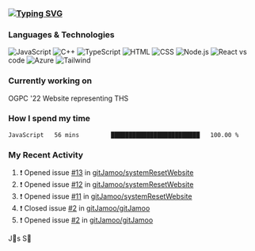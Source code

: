 ### [![Typing SVG](https://readme-typing-svg.herokuapp.com?vCenter=true&multiline=true&height=70&lines=Hi%2C+I'm+James+%F0%9F%91%8B;Currently+looking+for+work+%F0%9F%92%BC)](https://git.io/typing-svg)

### Languages & Technologies

![JavaScript](https://img.shields.io/badge/JavaScript-F7DF1E?style=for-the-badge&logo=javascript&logoColor=black)
![C++](https://img.shields.io/badge/-C++-000?&logo=c%2b%2b&logoColor=00599C)
![TypeScript](https://img.shields.io/badge/TypeScript-007ACC?style=for-the-badge&logo=typescript&logoColor=white)
![HTML](https://img.shields.io/badge/HTML-239120?style=for-the-badge&logo=html5&logoColor=white)
![CSS](https://img.shields.io/badge/CSS-239120?&style=for-the-badge&logo=css3&logoColor=white)
![Node.js](https://img.shields.io/badge/Node.js-43853D?style=for-the-badge&logo=node.js&logoColor=white)
![React](https://img.shields.io/badge/React-20232A?style=for-the-badge&logo=react&logoColor=61DAFB)
vs code
![Azure](https://img.shields.io/badge/Microsoft_Azure-0089D6?style=for-the-badge&logo=microsoft-azure&logoColor=white)
![Tailwind](https://img.shields.io/badge/Tailwind_CSS-38B2AC?style=for-the-badge&logo=tailwind-css&logoColor=white)

### Currently working on

OGPC '22 Website representing THS

### How I spend my time

<!--START_SECTION:waka-->

```text
JavaScript   56 mins         █████████████████████████   100.00 %
```

<!--END_SECTION:waka-->

### My Recent Activity
<!--START_SECTION:activity-->
1. ❗️ Opened issue [#13](https://github.com/gitJamoo/systemResetWebsite/issues/13) in [gitJamoo/systemResetWebsite](https://github.com/gitJamoo/systemResetWebsite)
2. ❗️ Opened issue [#12](https://github.com/gitJamoo/systemResetWebsite/issues/12) in [gitJamoo/systemResetWebsite](https://github.com/gitJamoo/systemResetWebsite)
3. ❗️ Opened issue [#11](https://github.com/gitJamoo/systemResetWebsite/issues/11) in [gitJamoo/systemResetWebsite](https://github.com/gitJamoo/systemResetWebsite)
4. ❗️ Closed issue [#2](https://github.com/gitJamoo/gitJamoo/issues/2) in [gitJamoo/gitJamoo](https://github.com/gitJamoo/gitJamoo)
5. ❗️ Opened issue [#2](https://github.com/gitJamoo/gitJamoo/issues/2) in [gitJamoo/gitJamoo](https://github.com/gitJamoo/gitJamoo)
<!--END_SECTION:activity-->

<!-- using waka time, https://github.com/athul/waka-readme, shields, and profile activity updater, https://dev.to/envoy_/150-badges-for-github-pnk) -->

<p align="center">
<src="http://ForTheBadge.com/images/badges/built-with-love.svg)">
</p>

J🎯s S🐲
